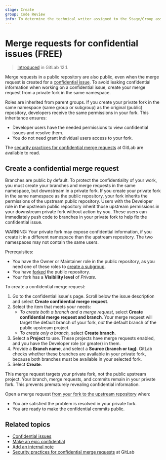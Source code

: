```yaml
---
stage: Create
group: Code Review
info: To determine the technical writer assigned to the Stage/Group associated with this page, see https://about.gitlab.com/handbook/engineering/ux/technical-writing/#assignments
---
```


# Merge requests for confidential issues **(FREE)**

> [Introduced](https://gitlab.com/gitlab-org/gitlab-foss/-/issues/58583) in GitLab 12.1.

Merge requests in a public repository are also public, even when the merge
request is created for a [confidential issue](../issues/confidential_issues.md).
To avoid leaking confidential information when working on a confidential issue,
create your merge request from a private fork in the same namespace.

Roles are inherited from parent groups. If you create your private fork in the
same namespace (same group or subgroup) as the original (public) repository,
developers receive the same permissions in your fork. This inheritance ensures:

- Developer users have the needed permissions to view confidential issues and resolve them.
- You do not need grant individual users access to your fork.

The [security practices for confidential merge requests](https://gitlab.com/gitlab-org/release/docs/blob/master/general/security/developer.md#security-releases-critical-non-critical-as-a-developer) at GitLab are available to read.

## Create a confidential merge request

Branches are public by default. To protect the confidentiality of your work, you
must create your branches and merge requests in the same namespace, but downstream
in a private fork. If you create your private fork in the same namespace as the
public repository, your fork inherits the permissions of the upstream public repository.
Users with the Developer role in the upstream public repository inherit those upstream
permissions in your downstream private fork without action by you. These users can
immediately push code to branches in your private fork to help fix the confidential issue.

WARNING:
Your private fork may expose confidential information, if you create it in a different
namespace than the upstream repository. The two namespaces may not contain the same users.

Prerequisites:

- You have the Owner or Maintainer role in the public repository, as you need one
  of these roles to [create a subgroup](../../group/subgroups/index.md).
- You have [forked](../repository/forking_workflow.md) the public repository.
- Your fork has a **Visibility level** of _Private_.

To create a confidential merge request:

1. Go to the confidential issue's page. Scroll below the issue description and
   select **Create confidential merge request**.
1. Select the item that meets your needs:
   - *To create both a branch and a merge request,* select
     **Create confidential merge request and branch**. Your merge request will
     target the default branch of your fork, *not* the default branch of the
     public upstream project.
   - *To create only a branch,* select **Create branch**.
1. Select a **Project** to use. These projects have merge requests enabled, and
   you have the Developer role (or greater) in them.
1. Provide a **Branch name**, and select a **Source (branch or tag)**. GitLab
   checks whether these branches are available in your private fork, because both
   branches must be available in your selected fork.
1. Select **Create**.

This merge request targets your private fork, not the public upstream project.
Your branch, merge requests, and commits remain in your private fork. This prevents
prematurely revealing confidential information.

Open a merge request
[from your fork to the upstream repository](../repository/forking_workflow.md#merging-upstream) when:

- You are satisfied the problem is resolved in your private fork.
- You are ready to make the confidential commits public.

## Related topics

- [Confidential issues](../issues/confidential_issues.md)
- [Make an epic confidential](../../group/epics/manage_epics.md#make-an-epic-confidential)
- [Add an internal note](../../discussions/index.md#add-an-internal-note)
- [Security practices for confidential merge requests](https://gitlab.com/gitlab-org/release/docs/blob/master/general/security/developer.md#security-releases-critical-non-critical-as-a-developer) at GitLab
